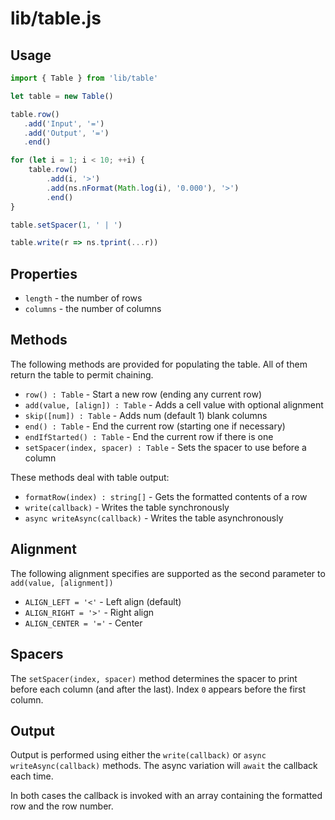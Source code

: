 # lib/table.js

## Usage

``` js
import { Table } from 'lib/table'
```

``` js
let table = new Table()

table.row()
   .add('Input', '=')
   .add('Output', '=')
   .end()

for (let i = 1; i < 10; ++i) {
	table.row()
		.add(i, '>')
		.add(ns.nFormat(Math.log(i), '0.000'), '>')
		.end()
}

table.setSpacer(1, ' | ')

table.write(r => ns.tprint(...r))
```

## Properties

* ``length`` - the number of rows
* ``columns`` - the number of columns

## Methods

The following methods are provided for populating the table.
All of them return the table to permit chaining.

* `row() : Table` - Start a new row (ending any current row)
* `add(value, [align]) : Table` - Adds a cell value with optional alignment
* `skip([num]) : Table` - Adds num (default 1) blank columns
* `end() : Table` - End the current row (starting one if necessary)
* `endIfStarted() : Table` - End the current row if there is one
* `setSpacer(index, spacer) : Table` - Sets the spacer to use before a column

These methods deal with table output:

* `formatRow(index) : string[]` - Gets the formatted contents of a row
* `write(callback)` - Writes the table synchronously
* `async writeAsync(callback)` - Writes the table asynchronously

## Alignment

The following alignment specifies are supported as the second
parameter to `add(value, [alignment])`

* `ALIGN_LEFT = '<'` - Left align (default)
* `ALIGN_RIGHT = '>'` - Right align
* `ALIGN_CENTER = '='` - Center

## Spacers

The `setSpacer(index, spacer)` method determines the spacer
to print before each column (and after the last). Index `0`
appears before the first column.

## Output

Output is performed using either the `write(callback)` or
`async writeAsync(callback)` methods. The async variation
will `await` the callback each time.

In both cases the callback is invoked with an array containing the
formatted row and the row number.

